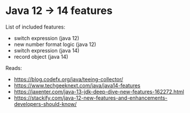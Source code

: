 # Java 12 -> 14 features

List of included features:
- switch expression (java 12)
- new number format logic (java 12)
- switch expression (java 14)
- record object (java 14)

Reads:
- https://blog.codefx.org/java/teeing-collector/
- https://www.techgeeknext.com/java/java14-features
- https://jaxenter.com/java-13-jdk-deep-dive-new-features-162272.html
- https://stackify.com/java-12-new-features-and-enhancements-developers-should-know/
